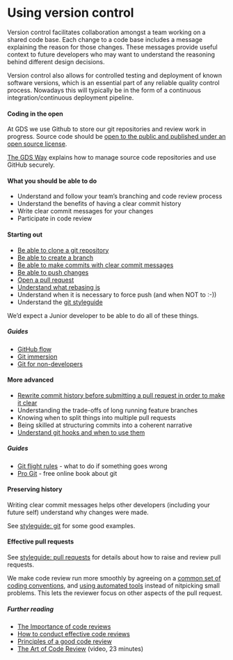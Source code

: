 # Using version control

Version control facilitates collaboration amongst a team working on a shared code base. Each change to a code base includes a message explaining the reason for those changes. These messages provide useful context to future developers who may want to understand the reasoning behind different design decisions.

Version control also allows for controlled testing and deployment of known software versions, which is an essential part of any reliable quality control process. Nowadays this will typically be in the form of a continuous integration/continuous deployment pipeline.

#### Coding in the open

At GDS we use Github to store our git repositories and review work in progress.
Source code should be [open to the public and published under an open source license](https://gds.blog.gov.uk/2017/09/04/the-benefits-of-coding-in-the-open/).

[The GDS Way](https://gds-tech-docs.cloudapps.digital/standards/source-code.html#source-code) explains how to manage source code repositories and use GitHub securely.

#### What you should be able to do

- Understand and follow your team’s branching and code review process
- Understand the benefits of having a clear commit history
- Write clear commit messages for your changes
- Participate in code review

#### Starting out

- [Be able to clone a git repository](https://services.github.com/on-demand/github-cli/clone-repo-cli)
- [Be able to create a branch](https://www.atlassian.com/git/tutorials/using-branches)
- [Be able to make commits with clear commit messages](https://www.atlassian.com/git/tutorials/saving-changes)
- [Be able to push changes](https://www.atlassian.com/git/tutorials/syncing/git-push)
- [Open a pull request](https://services.github.com/on-demand/github-cli/open-pull-request-github)
- [Understand what rebasing is](https://nathanleclaire.com/blog/2014/09/14/dont-be-scared-of-git-rebase/)
- Understand when it is necessary to force push (and when NOT to :-))
- Understand the [git styleguide](https://github.com/alphagov/styleguides/blob/master/git.md)

We’d expect a Junior developer to be able to do all of these things.

##### Guides
- [GitHub flow](https://help.github.com/articles/github-flow/)
- [Git immersion](http://gitimmersion.com/index.html)
- [Git for non-developers](http://anitacheng.com/git-for-non-developers)

#### More advanced
- [Rewrite commit history before submitting a pull request in order to make it clear](https://www.atlassian.com/git/tutorials/rewriting-history)
- Understanding the trade-offs of long running feature branches
- Knowing when to split things into multiple pull requests
- Being skilled at structuring commits into a coherent narrative
- [Understand git hooks and when to use them](https://www.atlassian.com/git/tutorials/git-hooks)

##### Guides
- [Git flight rules](https://github.com/k88hudson/git-flight-rules) - what to do if something goes wrong
- [Pro Git](https://git-scm.com/book/en/v2) - free online book about git

#### Preserving history
Writing clear commit messages helps other developers (including your future self) understand why changes were made.

See [styleguide: git](https://github.com/alphagov/styleguides/blob/master/git.md) for some good examples.

#### Effective pull requests
See [styleguide: pull requests](https://github.com/alphagov/styleguides/blob/master/pull-requests.md) for details about how to raise and review pull requests.

We make code review run more smoothly by agreeing on a [common set of coding conventions](https://github.com/alphagov/styleguides), and [using automated tools](https://gdstechnology.blog.gov.uk/2016/09/30/easing-the-process-of-pull-request-reviews/) instead of nitpicking small problems. This lets the reviewer focus on other aspects of the pull request.

##### Further reading
- [The Importance of code reviews](https://www.sitepoint.com/the-importance-of-code-reviews/)
- [How to conduct effective code reviews](https://blog.digitalocean.com/how-to-conduct-effective-code-reviews/)
- [Principles of a good code review](https://dev.to/codemouse92/10-principles-of-a-good-code-review-2eg)
- [The Art of Code Review](https://skillsmatter.com/skillscasts/8085-the-art-of-code-review) (video, 23 minutes)
